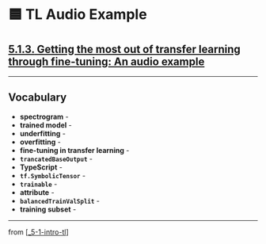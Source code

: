 # 🟦 TL Audio Example

## [**5.1.3.** Getting the most out of transfer learning through fine-tuning: An audio example](https://livebook.manning.com/book/deep-learning-with-javascript/chapter-5/48)

---

## **Vocabulary**

- **spectrogram** -
- **trained model** -
- **underfitting** -
- **overfitting** -
- **fine-tuning in transfer learning** -
- **`trancatedBaseOutput`** -
- **TypeScript** -
- **`tf.SymbolicTensor`** -
- **`trainable`** -
- **attribute** -
- **`balancedTrainValSplit`** -
- **training subset** -

---
from [[_5-1-intro-tl]]

[//begin]: # "Autogenerated link references for markdown compatibility"
[_5-1-intro-tl]: _5-1-intro-tl.md "🟦 Intro TL"
[//end]: # "Autogenerated link references"